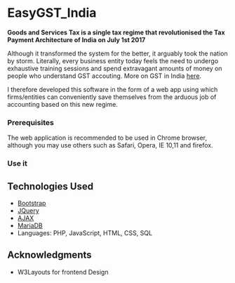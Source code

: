 # EasyGST_India

**Goods and Services Tax is a single tax regime that revolutionised the Tax Payment Architecture of India on July 1st 2017**

Although it transformed the system for the better, it arguably took the nation by storm. Literally, every business entity
today feels the need to undergo exhaustive training sessions and
spend extravagant amounts of money on people who understand GST accouting.
More on GST in India [here](http://www.gstindia.com/about/).

I therefore developed this software in the form of a web app using which firms/entities can conveniently save themselves
from the arduous job of accounting based on this new regime.


### Prerequisites

The web application is recommended to be used in Chrome browser, although you may use others such as Safari, Opera, IE 10,11 and firefox.

### Use it


## Technologies Used

* [Bootstrap](getbootstrap.com/)
* [JQuery](https://jquery.com/)
* [AJAX](https://developer.mozilla.org/en-US/docs/AJAX/Getting_Started)
* [MariaDB](https://mariadb.org/about/)
* Languages: PHP, JavaScript, HTML, CSS, SQL

## Acknowledgments

* W3Layouts for frontend Design
